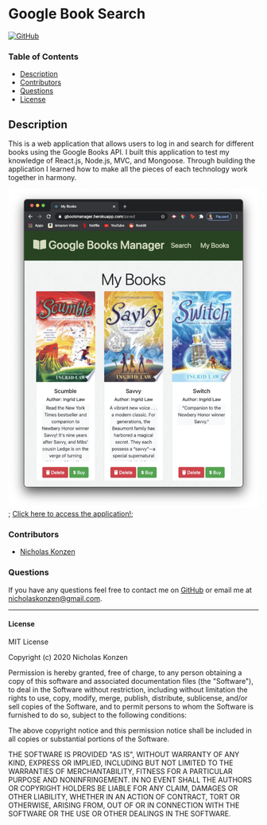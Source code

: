 # Google Book Search
[![GitHub](https://img.shields.io/github/license/NTKonzen/README-Generator)](#license)

### Table of Contents
* [Description](#description)
* [Contributors](#contributors) 
* [Questions](#questions)
* [License](#license)

## Description ##

This is a web application that allows users to log in and search for different books using the Google Books API. I built this application to test my knowledge of React.js, Node.js, MVC, and Mongoose. Through building the application I learned how to make all the pieces of each technology work together in harmony.  

[![a screenshot of the working application](./images/my-books-screenshot.png)](https://gbookmanager.herokuapp.com/);
[Click here to access the application!](https://gbookmanager.herokuapp.com/);

### Contributors

* [Nicholas Konzen](https://github.com/NTKonzen)

### Questions
If you have any questions feel free to contact me on [GitHub](https://github.com/NTKonzen) or email me at nicholaskonzen@gmail.com.

---
#### License

MIT License

Copyright (c) 2020 Nicholas Konzen

Permission is hereby granted, free of charge, to any person obtaining a copy
of this software and associated documentation files (the "Software"), to deal
in the Software without restriction, including without limitation the rights
to use, copy, modify, merge, publish, distribute, sublicense, and/or sell
copies of the Software, and to permit persons to whom the Software is
furnished to do so, subject to the following conditions:

The above copyright notice and this permission notice shall be included in all
copies or substantial portions of the Software.

THE SOFTWARE IS PROVIDED "AS IS", WITHOUT WARRANTY OF ANY KIND, EXPRESS OR
IMPLIED, INCLUDING BUT NOT LIMITED TO THE WARRANTIES OF MERCHANTABILITY,
FITNESS FOR A PARTICULAR PURPOSE AND NONINFRINGEMENT. IN NO EVENT SHALL THE
AUTHORS OR COPYRIGHT HOLDERS BE LIABLE FOR ANY CLAIM, DAMAGES OR OTHER
LIABILITY, WHETHER IN AN ACTION OF CONTRACT, TORT OR OTHERWISE, ARISING FROM,
OUT OF OR IN CONNECTION WITH THE SOFTWARE OR THE USE OR OTHER DEALINGS IN THE
SOFTWARE.

